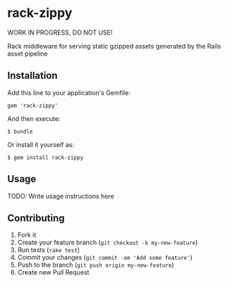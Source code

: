 # rack-zippy

WORK IN PROGRESS, DO NOT USE!

Rack middleware for serving static gzipped assets generated by the Rails asset pipeline

## Installation

Add this line to your application's Gemfile:

    gem 'rack-zippy'

And then execute:

    $ bundle

Or install it yourself as:

    $ gem install rack-zippy

## Usage

TODO: Write usage instructions here

## Contributing

1. Fork it
2. Create your feature branch (`git checkout -b my-new-feature`)
3. Run tests (`rake test`)
3. Commit your changes (`git commit -am 'Add some feature'`)
4. Push to the branch (`git push origin my-new-feature`)
5. Create new Pull Request

